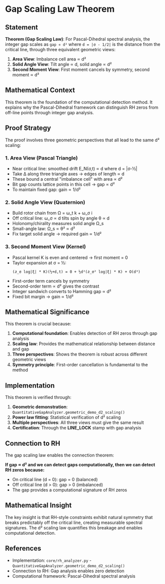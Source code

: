 # Gap Scaling Law Theorem

## Statement

**Theorem (Gap Scaling Law)**: For Pascal-Dihedral spectral analysis, the integer gap scales as `gap ∝ d²` where `d = |σ - 1/2|` is the distance from the critical line, through three equivalent geometric views:

1. **Area View**: Imbalance cell area ∝ d²
2. **Solid Angle View**: Tilt angle ∝ d, solid angle ∝ d²  
3. **Second Moment View**: First moment cancels by symmetry, second moment ∝ d²

## Mathematical Context

This theorem is the foundation of the computational detection method. It explains why the Pascal-Dihedral framework can distinguish RH zeros from off-line points through integer gap analysis.

## Proof Strategy

The proof involves three geometric perspectives that all lead to the same d² scaling:

### **1. Area View (Pascal Triangle)**
- Near critical line: smoothed drift E_N(σ,t) ∝ d where d = |σ-½|
- Take Δ along three triangle axes → edges of length ∝ d
- These bound a central "imbalance cell" with area ∝ d²
- Bit gap counts lattice points in this cell → gap ∝ d²
- To maintain fixed gap: gain ∝ 1/d²

### **2. Solid Angle View (Quaternion)**
- Build rotor chain from Ω = ω_t k + ω_σ i
- Off critical line: ω_σ ∝ d tilts spin by angle θ ∝ d
- Holonomy/chirality measures solid angle Ω_s
- Small-angle law: Ω_s ∝ θ² ∝ d²
- Fix target solid angle → required gain ∝ 1/d²

### **3. Second Moment View (Kernel)**
- Pascal kernel K is even and centered → first moment = 0
- Taylor expansion at σ = ½:
  ```
  (∂_σ log|ξ| * K)(½+d,t) = 0 + ½d²(∂_σ² log|ξ| * K) + O(d³)
  ```
- First-order term cancels by symmetry
- Second-order term ∝ d² gives the contrast
- Integer sandwich converts to Hamming gap ∝ d²
- Fixed bit margin → gain ∝ 1/d²

## Mathematical Significance

This theorem is crucial because:

1. **Computational foundation**: Enables detection of RH zeros through gap analysis
2. **Scaling law**: Provides the mathematical relationship between distance and gap
3. **Three perspectives**: Shows the theorem is robust across different geometric views
4. **Symmetry principle**: First-order cancellation is fundamental to the method

## Implementation

This theorem is verified through:

1. **Geometric demonstration**: `QuantitativeGapAnalyzer.geometric_demo_d2_scaling()`
2. **Power law fitting**: Statistical verification of d² scaling
3. **Multiple perspectives**: All three views must give the same result
4. **Certification**: Through the **LINE_LOCK** stamp with gap analysis

## Connection to RH

The gap scaling law enables the connection theorem:

**If gap ∝ d² and we can detect gaps computationally, then we can detect RH zeros because:**
- On critical line (d = 0): gap = 0 (balanced)
- Off critical line (d > 0): gap > 0 (imbalanced)
- The gap provides a computational signature of RH zeros

## Mathematical Insight

The key insight is that RH-style constraints exhibit natural symmetry that breaks predictably off the critical line, creating measurable spectral signatures. The d² scaling law quantifies this breakage and enables computational detection.

## References

- Implementation: `core/rh_analyzer.py` - `QuantitativeGapAnalyzer.geometric_demo_d2_scaling()`
- Connection to RH: Gap analysis enables zero detection
- Computational framework: Pascal-Dihedral spectral analysis
